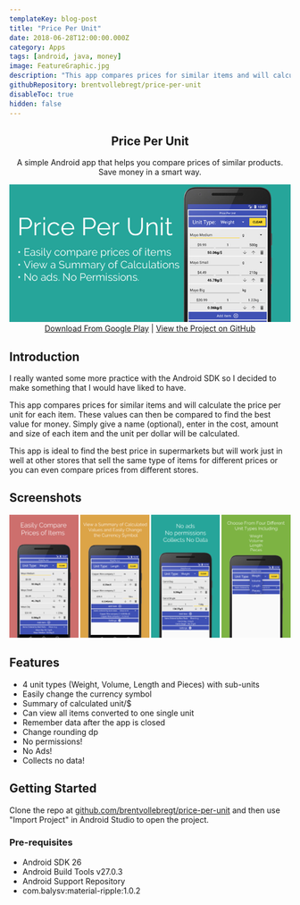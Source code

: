 ```yaml
---
templateKey: blog-post
title: "Price Per Unit"
date: 2018-06-28T12:00:00.000Z
category: Apps
tags: [android, java, money]
image: FeatureGraphic.jpg
description: "This app compares prices for similar items and will calculate the price per unit for each item. These values can then be compared to find the best value for money."
githubRepository: brentvollebregt/price-per-unit
disableToc: true
hidden: false
---
```


<h2 align="center">Price Per Unit</h2>
<p align="center">A simple Android app that helps you compare prices of similar products. Save money in a smart way.</p>

<div align="center">
    <img src="./FeatureGraphic.jpg" alt="Header Image">
</div>

<div style="text-align: center"><a href="https://play.google.com/store/apps/details?id=net.nitratine.priceperunit">Download From Google Play</a> | <a href="https://github.com/brentvollebregt/price-per-unit">View the Project on GitHub</a>
</div>

## Introduction

I really wanted some more practice with the Android SDK so I decided to make something that I would have liked to have.

This app compares prices for similar items and will calculate the price per unit for each item. These values can then be compared to find the best value for money. Simply give a name (optional), enter in the cost, amount and size of each item and the unit per dollar will be calculated.

This app is ideal to find the best price in supermarkets but will work just in well at other stores that sell the same type of items for different prices or you can even compare prices from different stores.

## Screenshots

<div style="display: grid; grid-template-columns: repeat(4, 1fr); grid-gap: 3px;" class="mb-3">
	<div><img src="./Gallery1.jpg" alt="Gallery Item 1"></div>
	<div><img src="./Gallery2.jpg" alt="Gallery Item 2"></div>
	<div><img src="./Gallery3.jpg" alt="Gallery Item 3"></div>
	<div><img src="./Gallery4.jpg" alt="Gallery Item 4"></div>
</div>

## Features

- 4 unit types (Weight, Volume, Length and Pieces) with sub-units
- Easily change the currency symbol
- Summary of calculated unit/\$
- Can view all items converted to one single unit
- Remember data after the app is closed
- Change rounding dp
- No permissions!
- No Ads!
- Collects no data!

## Getting Started

Clone the repo at [github.com/brentvollebregt/price-per-unit](https://github.com/brentvollebregt/price-per-unit) and then use "Import Project" in Android Studio to open the project.

### Pre-requisites

- Android SDK 26
- Android Build Tools v27.0.3
- Android Support Repository
- com.balysv:material-ripple:1.0.2
